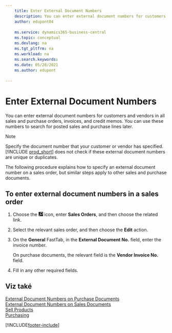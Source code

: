 ```yaml
---
    title: Enter External Document Numbers
    description: You can enter external document numbers for customers and vendors in all sales and purchase orders, invoices, and credit memos. You can use these numbers to search for posted sales and purchase lines later.
    author: edupont04

    ms.service: dynamics365-business-central
    ms.topic: conceptual
    ms.devlang: na
    ms.tgt_pltfrm: na
    ms.workload: na
    ms.search.keywords:
    ms.date: 05/28/2021
    ms.author: edupont

---
```

# Enter External Document Numbers

You can enter external document numbers for customers and vendors in all sales and purchase orders, invoices, and credit memos. You can use these numbers to search for posted sales and purchase lines later.

> [!NOTE]
> Specify the document number that your customer or vendor has specified. [!INCLUDE [prod_short](includes/prod_short.md)] does not check if these external document numbers are unique or duplicates.

The following procedure explains how to specify an external document number on a sales order, but similar steps apply to other sales and purchase documents.

## To enter external document numbers in a sales order

1. Choose the ![Lightbulb that opens the Tell Me feature.](media/ui-search/search_small.png "Tell me what you want to do") icon, enter **Sales Orders**, and then choose the related link.
2. Select the relevant sales order, and then choose the **Edit** action.
3. On the **General** FastTab, in the **External Document No.** field, enter the invoice number.

   On purchase documents, the relevant field is the **Vendor Invoice No.** field.
4. Fill in any other required fields.

## Viz také

[External Document Numbers on Purchase Documents](purchasing-ext-doc-no.md)  
[External Document Numbers on Sales Documents](sales-how-invoice-sales.md#external-document-numbers)  
[Sell Products](sales-how-sell-products.md)  
[Purchasing](purchasing-manage-purchasing.md)

[!INCLUDE[footer-include](includes/footer-banner.md)]